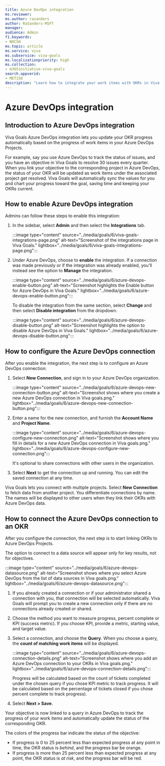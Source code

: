 ```yaml
---
title: Azure DevOps integration
ms.reviewer: 
ms.author: rasanders
author: RaSanders-MSFT
manager: 
audience: Admin
f1.keywords:
- NOCSH
ms.topic: article
ms.service: viva
ms.subservice: viva-goals
ms.localizationpriority: high
ms.collection:  
- m365initiative-viva-goals  
search.appverid:
- MET150
description: "Learn how to integrate your work items with OKRs in Viva Goals"
---
```


# Azure DevOps integration

## Introduction to Azure DevOps integration

Viva Goals Azure DevOps integration lets you update your OKR progress automatically based on the progress of work items in your Azure DevOps Projects. 

For example, say you use Azure DevOps to track the status of issues, and you have an objective in Viva Goals to resolve 30 issues every quarter. When you link your objective to the corresponding project in Azure DevOps, the status of your OKR will be updated as work items under the associated project get resolved. Viva Goals will automatically sync the values for you and chart your progress toward the goal, saving time and keeping your OKRs current.


## How to enable Azure DevOps integration

Admins can follow these steps to enable this integration: 

1. In the sidebar, select **Admin** and then select the **Integrations** tab. 

   :::image type="content" source="../media/goals/6/viva-goals-integrations-page.png" alt-text="Screenshot of the integrations page in Viva Goals." lightbox="../media/goals/6/viva-goals-integrations-page.png":::

1.  Under Azure DevOps, choose to **enable** the integration. If a connection was made previously or if the integration was already enabled, you'll instead see the option to **Manage** the integration. 

    :::image type="content" source="../media/goals/6/azure-devops-enable-button.png" alt-text="Screenshot highlights the Enable button for Azure DevOps in Viva Goals." lightbox="../media/goals/6/azure-devops-enable-button.png":::

    To disable the integration from the same section, select **Change** and then select **Disable integration** from the dropdown.

    :::image type="content" source="../media/goals/6/azure-devops-disable-button.png" alt-text="Screenshot highlights the option to disable Azure DevOps in Viva Goals." lightbox="../media/goals/6/azure-devops-disable-button.png":::

## How to configure the Azure DevOps connection 

After you enable the integration, the next step is to configure an Azure DevOps connection: 

1. Select **New Connection**, and sign in to your Azure DevOps organization. 

   :::image type="content" source="../media/goals/6/azure-devops-new-connection-button.png" alt-text="Screenshot shows where you create a new Azure DevOps connection in Viva goals.png." lightbox="../media/goals/6/azure-devops-new-connection-button.png":::

2. Enter a name for the new connection, and furnish the **Account Name** and **Project Name**. 

   :::image type="content" source="../media/goals/6/azure-devops-configure-new-connection.png" alt-text="Screenshot shows where you fill in details for a new Azure DevOps connection in Viva goals.png." lightbox="../media/goals/6/azure-devops-configure-new-connection.png":::

   It's optional to share connections with other users in the organization.
1. Select **Next** to get the connection up and running. You can edit the saved connection at any time.

Viva Goals lets you connect with multiple projects. Select **New Connection** to fetch data from another project. You differentiate connections by name. The names will be displayed to other users when they link their OKRs with Azure DevOps data.

## How to connect the Azure DevOps connection to an OKR

After you configure the connection, the next step is to start linking OKRs to Azure DevOps Projects.

The option to connect to a data source will appear only for key results, not for objectives.

  :::image type="content" source="../media/goals/6/azure-devops-datasource.png" alt-text="Screenshot shows where you select Azure DevOps from the list of data sources in Viva goals.png." lightbox="../media/goals/6/azure-devops-datasource.png":::

1. If you already created a connection or if your administrator shared a connection with you, that connection will be selected automatically. Viva Goals will prompt you to create a new connection only if there are no connections already created or shared.

1.  Choose the method you want to measure progress, percent complete or KPI (success metric). If you choose KPI, provide a metric, starting value, and target value.

1.  Select a connection, and choose the **Query**. When you choose a query, the **count of matching work items** will be displayed. 

    :::image type="content" source="../media/goals/6/azure-devops-connection-details.png" alt-text="Screenshot shows where you add an Azure DevOps connection to your OKRs in Viva goals.png." lightbox="../media/goals/6/azure-devops-connection-details.png":::

    Progress will be calculated based on the count of tickets completed under the chosen query if you chose KPI metric to track progress. It will be calculated based on the percentage of tickets closed if you chose percent complete to track progress).

1. Select **Next > Save**.

Your objective is now linked to a query in Azure DevOps to track the progress of your work items and automatically update the status of the corresponding OKR.

The colors of the progress bar indicate the status of the objective:

- If progress is 0 to 25 percent less than expected progress at any point in time, the OKR status is *behind*, and the progress bar be orange.
- If progress is more than 25 percent less than expected progress at any point, the OKR status is *at risk*, and the progress bar will be red.
